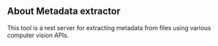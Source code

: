 ## About Metadata extractor

This tool is a rest server for extracting metadata from files using various computer vision APIs.
